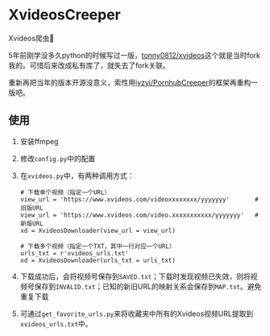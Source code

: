 # XvideosCreeper

Xvideos爬虫🥰

5年前刚学没多久python的时候写过一版，[tonny0812/xvideos](https://github.com/tonny0812/xvideos)这个就是当时fork我的。可惜后来改成私有库了，就失去了fork关联。

重新再把当年的版本开源没意义，索性用[iyzyi/PornhubCreeper](https://github.com/iyzyi/PornhubCreeper)的框架再重构一版吧。

## 使用

1. 安装ffmpeg

2. 修改`config.py`中的配置

3. 在`xvideos.py`中，有两种调用方式：

   ```
   # 下载单个视频（指定一个URL）
   view_url = 'https://www.xvideos.com/videoxxxxxxxx/yyyyyyy'		# 旧版URL
   view_url = 'https://www.xvideos.com/video.xxxxxxxxxxx/yyyyyyy'	# 新版URL
   xd = XvideosDownloader(view_url = view_url)
   
   # 下载多个视频（指定一个TXT，其中一行对应一个URL）
   urls_txt = r'xvideos_urls.txt'
   xd = XvideosDownloader(urls_txt = urls_txt)
   ```

4. 下载成功后，会将视频号保存到`SAVED.txt`；下载时发现视频已失效，则将视频号保存到`INVALID.txt`；已知的新旧URL的映射关系会保存到`MAP.txt`。避免重复下载
5. 可通过`get_favorite_urls.py`来将收藏夹中所有的Xvideos视频URL提取到`xvideos_urls.txt`中。

